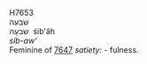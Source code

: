 <body>
  <p>H7653<br>  שׂבעה  <br> שִׂבעָה  ‎  śib‛âh  <br><i>sib-aw‘ </i><br>Feminine of <a href="h7647.htm">7647</a>  <i>satiety: - </i>fulness.<br></p>
 </body>
